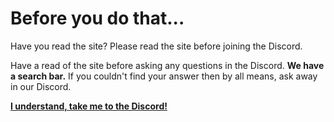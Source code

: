 # Before you do that...

Have you read the site? Please read the site before joining the Discord.

Have a read of the site before asking any questions in the Discord. **We have a search bar.** If you couldn't find your
answer then by all means, ask away in our Discord.

**[I understand, take me to the Discord!](https://discord.gg/nhqjydaR8j)**